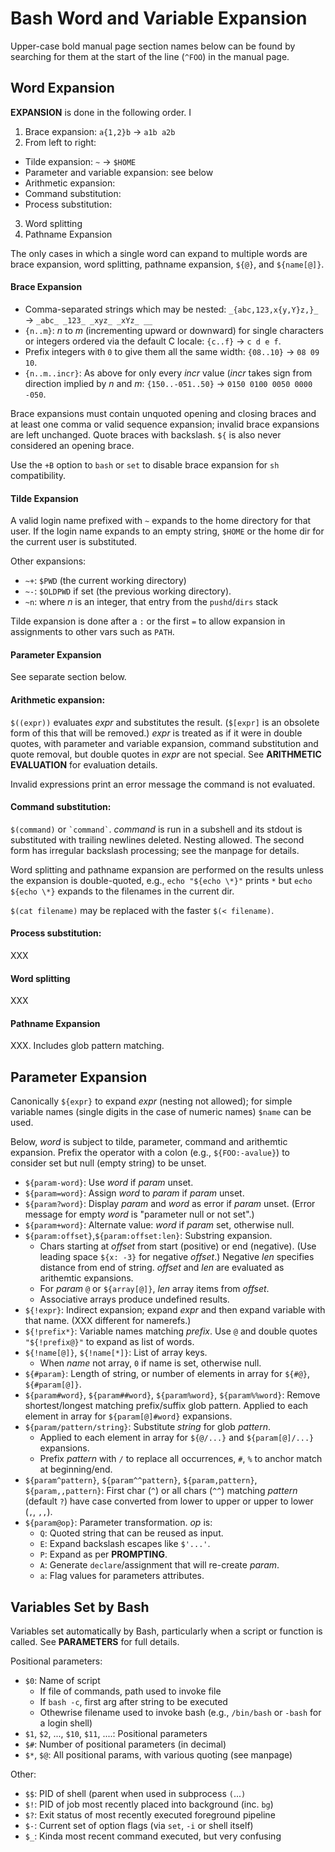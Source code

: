Bash Word and Variable Expansion
================================

Upper-case bold manual page section names below can be found by
searching for them at the start of the line (`^FOO`) in the manual
page.


Word Expansion
--------------

__EXPANSION__ is done in the following order. I

1. Brace expansion: `a{1,2}b` → `a1b a2b`
2. From left to right:
  - Tilde expansion: `~` → `$HOME`
  - Parameter and variable expansion: see below
  - Arithmetic expansion:
  - Command substitution:
  - Process substitution:
3. Word splitting
4. Pathname Expansion

The only cases in which a single word can expand to multiple
words are brace expansion, word splitting, pathname expansion,
`${@}`, and `${name[@]}`.

#### Brace Expansion

- Comma-separated strings which may be nested:
  `_{abc,123,x{y,Y}z,}_` → `_abc_ _123_ _xyz_ _xYz_ __`
- `{n..m}`: _n_ to _m_ (incrementing upward or downward) for single
  characters or integers ordered via the default C locale:
  `{c..f}` → `c d e f`.
- Prefix integers with `0` to give them all the same width:
  `{08..10}` → `08 09 10`.
- `{n..m..incr}`: As above for only every _incr_ value (_incr_ takes
  sign from direction implied by _n_ and _m_:
  `{150..-051..50}` → `0150 0100 0050 0000 -050`.

Brace expansions must contain unquoted opening and closing braces and
at least one comma or valid sequence expansion; invalid brace
expansions are left unchanged. Quote braces with backslash. `${` is
also never considered an opening brace.

Use the `+B` option to `bash` or `set` to disable brace expansion for
`sh` compatibility.

#### Tilde Expansion

A valid login name prefixed with `~` expands to the home directory for
that user. If the login name expands to an empty string, `$HOME` or
the home dir for the current user is substituted.

Other expansions:
* `~+`: `$PWD` (the current working directory)
* `~-`: `$OLDPWD` if set (the previous working directory).
* `~n`: where _n_ is an integer, that entry from the `pushd`/`dirs` stack

Tilde expansion is done after a `:` or the first `=` to allow
expansion in assignments to other vars such as `PATH`.

#### Parameter Expansion

See separate section below.

#### Arithmetic expansion:

`$((expr))` evaluates _expr_ and substitutes the result. (`$[expr]` is
an obsolete form of this that will be removed.) _expr_ is treated as
if it were in double quotes, with parameter and variable expansion,
command substitution and quote removal, but double quotes in _expr_
are not special. See __ARITHMETIC EVALUATION__ for evaluation details.

Invalid expressions print an error message the command is not evaluated.

#### Command substitution:

`$(command)` or `` `command` ``. _command_ is run in a subshell and
its stdout is substituted with trailing newlines deleted. Nesting
allowed. The second form has irregular backslash processing; see the
manpage for details.

Word splitting and pathname expansion are performed on the results
unless the expansion is double-quoted, e.g., `echo "${echo \*}"`
prints `*` but `echo ${echo \*}` expands to the filenames in the
current dir.

`$(cat filename)` may be replaced with the faster `$(< filename)`.

#### Process substitution:

XXX

#### Word splitting

XXX

#### Pathname Expansion

XXX. Includes glob pattern matching.


Parameter Expansion
-------------------

Canonically `${expr}` to expand _expr_ (nesting not allowed); for
simple variable names (single digits in the case of numeric names)
`$name` can be used.

Below, _word_ is subject to tilde, parameter, command and arithemtic
expansion. Prefix the operator with a colon (e.g., `${FOO:-avalue}`)
to consider set but null (empty string) to be unset.

- `${param-word}`: Use _word_ if _param_ unset.
- `${param=word}`: Assign _word_ to _param_ if _param_ unset.
- `${param?word}`: Display _param_ and _word_ as error if _param_ unset.
  (Error message for empty _word_ is "parameter null or not set".)
- `${param+word}`: Alternate value: _word_ if _param_ set, otherwise null.
- `${param:offset}`,`${param:offset:len}`: Substring expansion.
  - Chars starting at _offset_ from start (positive) or end
    (negative). (Use leading space `${x: -3}` for negative _offset_.)
    Negative _len_ specifies distance from end of string.
    _offset_ and _len_ are evaluated as arithemtic expansions.
  - For _param_ `@` or `${array[@]}`, _len_ array items from _offset_.
  - Associative arrays produce undefined results.
- `${!expr}`: Indirect expansion; expand _expr_ and then expand
  variable with that name. (XXX different for namerefs.)
- `${!prefix*}`: Variable names matching _prefix_.
  Use `@` and double quotes `"${!prefix@}"` to expand as list of words.
- `${!name[@]}`, `${!name[*]}`: List of array keys.
  - When _name_ not array, `0` if name is set, otherwise null.
- `${#param}`: Length of string, or number of elements in array
  for `${#@}`, `${#param[@]}`.
- `${param#word}`, `${param##word}`, `${param%word}`, `${param%%word}`:
  Remove shortest/longest matching prefix/suffix glob pattern.
  Applied to each element in array for `${param[@]#word}` expansions.
- `${param/pattern/string}`: Substitute _string_ for glob _pattern_.
  - Applied to each element in array for `${@/...}` and
    `${param[@]/...}` expansions.
  - Prefix _pattern_ with `/` to replace all occurrences, `#`, `%` to
    anchor match at beginning/end.
- `${param^pattern}`, `${param^^pattern}`,
  `${param,pattern}`, `${param,,pattern}`:
  First char (`^`) or all chars (`^^`) matching _pattern_ (default `?`)
  have case converted from lower to upper or upper to lower (`,`, `,,`).
- `${param@op}`: Parameter transformation. _op_ is:
  - `Q`: Quoted string that can be reused as input.
  - `E`: Expand backslash escapes like `$'...'`.
  - `P`: Expand as per __PROMPTING__.
  - `A`: Generate `declare`/assignment that will re-create _param_.
  - `a`: Flag values for parameters attributes.


Variables Set by Bash
---------------------

Variables set automatically by Bash, particularly when a script or
function is called. See __PARAMETERS__ for full details.

Positional parameters:
* `$0`: Name of script
  - If file of commands, path used to invoke file
  - If `bash -c`, first arg after string to be executed
  - Othewrise filename used to invoke bash (e.g., `/bin/bash`
    or `-bash` for a login shell)
* `$1`, `$2`, ..., `$10`, `$11`, ....: Positional parameters
* `$#`: Number of positional parameters (in decimal)
* `$*`, `$@`: All positional params, with various quoting (see manpage)

Other:
* `$$`: PID of shell (parent when used in subprocess `(`...`)`
* `$!`: PID of job most recently placed into background (inc. `bg`)
* `$?`: Exit status of most recently executed foreground pipeline
* `$-`: Current set of option flags (via `set`, `-i` or shell itself)
* `$_`: Kinda most recent command executed, but very confusing

